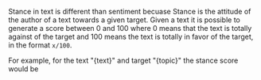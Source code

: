 Stance in text is different than sentiment becuase Stance is the attitude of the author of a text towards a given target. Given a text it is possible to generate a score between 0 and 100 where 0 means that the text is totally against of the target and 100 means the text is totally in favor of the target, in the format `x/100`.

For example, for the text "{text}" and target "{topic}" the stance score would be